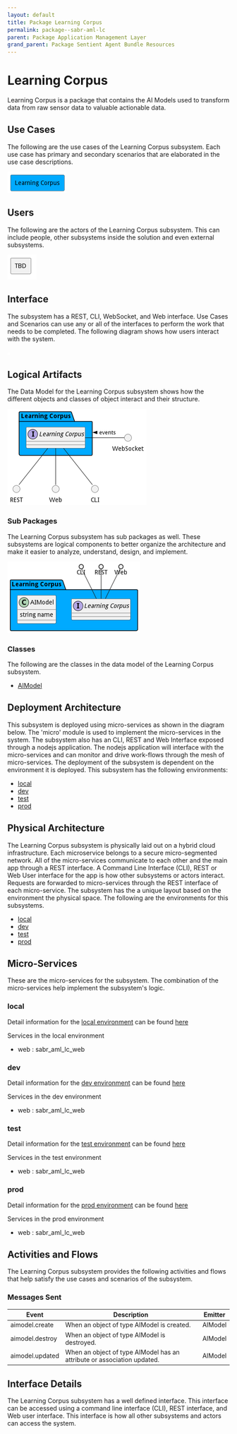 ```yaml
---
layout: default
title: Package Learning Corpus
permalink: package--sabr-aml-lc
parent: Package Application Management Layer
grand_parent: Package Sentient Agent Bundle Resources
---
```


# Learning Corpus

Learning Corpus is a package that contains the AI Models used to transform data from raw sensor data to valuable actionable data.



## Use Cases

The following are the use cases of the Learning Corpus subsystem. Each use case has primary and secondary scenarios
that are elaborated in the use case descriptions.



![UseCase Diagram](./usecases.png)

## Users

The following are the actors of the Learning Corpus subsystem. This can include people, other subsystems
inside the solution and even external subsystems.



![User Interaction](./userinteraction.png)

## Interface

The subsystem has a REST, CLI, WebSocket, and Web interface. Use Cases and Scenarios can use any or all
of the interfaces to perform the work that needs to be completed. The following  diagram shows how
users interact with the system.

![Scenario Mappings Diagram](./scenariomapping.png)



## Logical Artifacts

The Data Model for the  Learning Corpus subsystem shows how the different objects and classes of object interact
and their structure.

![Sub Package Diagram](./subpackage.png)

### Sub Packages

The Learning Corpus subsystem has sub packages as well. These subsystems are logical components to better
organize the architecture and make it easier to analyze, understand, design, and implement.



![Logical Diagram](./logical.png)

### Classes

The following are the classes in the data model of the Learning Corpus subsystem.

* [AIModel](class-AIModel)



## Deployment Architecture

This subsystem is deployed using micro-services as shown in the diagram below. The 'micro' module is
used to implement the micro-services in the system. The subsystem also has an CLI, REST and Web Interface
exposed through a nodejs application. The nodejs application will interface with the micro-services and
can monitor and drive work-flows through the mesh of micro-services. The deployment of the subsystem is
dependent on the environment it is deployed. This subsystem has the following environments:
* [local](environment--sabr-aml-lc-local)
* [dev](environment--sabr-aml-lc-dev)
* [test](environment--sabr-aml-lc-test)
* [prod](environment--sabr-aml-lc-prod)



## Physical Architecture

The Learning Corpus subsystem is physically laid out on a hybrid cloud infrastructure. Each microservice belongs
to a secure micro-segmented network. All of the micro-services communicate to each other and the main app through a
REST interface. A Command Line Interface (CLI), REST or Web User interface for the app is how other subsystems or actors
interact. Requests are forwarded to micro-services through the REST interface of each micro-service. The subsystem has
the a unique layout based on the environment the physical space. The following are the environments for this
subsystems.
* [local](environment--sabr-aml-lc-local)
* [dev](environment--sabr-aml-lc-dev)
* [test](environment--sabr-aml-lc-test)
* [prod](environment--sabr-aml-lc-prod)


## Micro-Services

These are the micro-services for the subsystem. The combination of the micro-services help implement
the subsystem's logic.


### local

Detail information for the [local environment](environment--sabr-aml-lc-local)
can be found [here](environment--sabr-aml-lc-local)

Services in the local environment

* web : sabr_aml_lc_web


### dev

Detail information for the [dev environment](environment--sabr-aml-lc-dev)
can be found [here](environment--sabr-aml-lc-dev)

Services in the dev environment

* web : sabr_aml_lc_web


### test

Detail information for the [test environment](environment--sabr-aml-lc-test)
can be found [here](environment--sabr-aml-lc-test)

Services in the test environment

* web : sabr_aml_lc_web


### prod

Detail information for the [prod environment](environment--sabr-aml-lc-prod)
can be found [here](environment--sabr-aml-lc-prod)

Services in the prod environment

* web : sabr_aml_lc_web


## Activities and Flows
The Learning Corpus subsystem provides the following activities and flows that help satisfy the use
cases and scenarios of the subsystem.




### Messages Sent

| Event | Description | Emitter |
|-------|-------------|---------|
| aimodel.create |  When an object of type AIModel is created. | AIModel
| aimodel.destroy |  When an object of type AIModel is destroyed. | AIModel
| aimodel.updated |  When an object of type AIModel has an attribute or association updated. | AIModel



## Interface Details
The Learning Corpus subsystem has a well defined interface. This interface can be accessed using a
command line interface (CLI), REST interface, and Web user interface. This interface is how all other
subsystems and actors can access the system.


